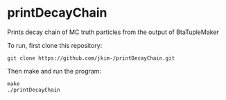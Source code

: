 # printDecayChain
Prints decay chain of MC truth particles from the output of BtaTupleMaker

To run, first clone this repository:

    git clone https://github.com/jkim-/printDecayChain.git

Then make and run the program:

    make
    ./printDecayChain
